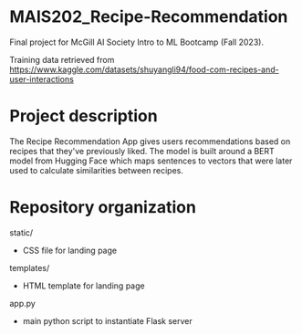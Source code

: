 # MAIS202_Recipe-Recommendation
Final project for McGill AI Society Intro to ML Bootcamp (Fall 2023).

Training data retrieved from https://www.kaggle.com/datasets/shuyangli94/food-com-recipes-and-user-interactions

# Project description
The Recipe Recommendation App gives users recommendations based on recipes that they've previously liked. The model is built around a BERT model from Hugging Face which maps sentences to vectors that were later used to calculate similarities between recipes. 

# Repository organization
static/
- CSS file for landing page

templates/
- HTML template for landing page

app.py
- main python script to instantiate Flask server
